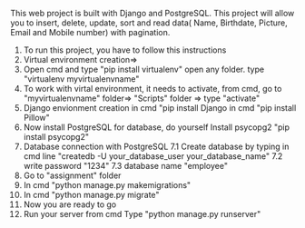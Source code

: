 This web project is built with Django and PostgreSQL. This project will allow you to insert, delete, update, sort and read data( Name, Birthdate, Picture, Email and Mobile number) with pagination.

1. To run this project, you have to follow this instructions
2. Virtual environment creation=>
3. Open cmd and type
"pip install virtualenv"
open any folder. type "virtualenv myvirtualenvname"
4. To work with virtal environment, it needs to activate,
from cmd,  go to "myvirtualenvname" folder=> "Scripts" folder => type "activate"
5. Django envionment creation
in cmd "pip install Django
in cmd "pip install Pillow"
6. Now install PostgreSQL for database, do yourself
Install psycopg2 "pip install psycopg2"
7. Database connection with PostgreSQL
   7.1 Create database by typing in cmd line "createdb -U your_database_user your_database_name"
   7.2 write password "1234"
   7.3 database name "employee"
9. Go to "assignment" folder
10. In cmd "python manage.py makemigrations"
11. In cmd "python manage.py migrate"
12. Now you are ready to go
13. Run your server from cmd
Type "python manage.py runserver"
